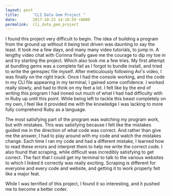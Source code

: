 ```yaml
---
layout: post
title:      "CLI Data Gem Project "
date:       2017-10-23 14:18:59 +0000
permalink:  cli_data_gem_project
---
```



I found this project very difficult to begin. The idea of building a program from the ground up without it being test driven was daunting to say the least. It took me a few days, and many many video tutorials, to jump in. A lengthy video chat with Corinna finally gave me the courage to dip my toe in and try starting the project. Which also took me a few tries. My first attempt at bundling gems was a complete fail as I forgot to bundle install, and tried to write the gemspec file myself. After meticulously following Avi's video, I was finally on the right track. Once I had the console working, and the code in my CLI file appearing in my terminal, I gained some confidence. I worked really slowly, and had to think on my feet a lot. I felt like by the end of writing this program I had ironed out much of what I had had difficulty with in Ruby up until this point. While being left to tackle this beast completely on my own, I feel like it provided me with the knowledge I was lacking to more fully comprehend Ruby as a language. 

The most satisfying part of the program was watching my program work, but with mistakes. This was satisfying because I felt like the mistakes guided me in the direction of what code was correct. And rather than give me the answer, I had to play around with my code and watch the mistakes change. Each time I ran my code and had a different mistake, I learned how to read these errors and interpret them to help me write the correct code. I also found that scraping, while difficult was incredibly satisfying to get correct. The fact that I could get my terminal to talk to the various websites to which I linked it correctly was really exciting. Scraping is different for everyone and every code and website, and getting it to work properly felt like a major feat. 

While I was terrified of this project, I found it so interesting, and it pushed me to become a better coder. 
